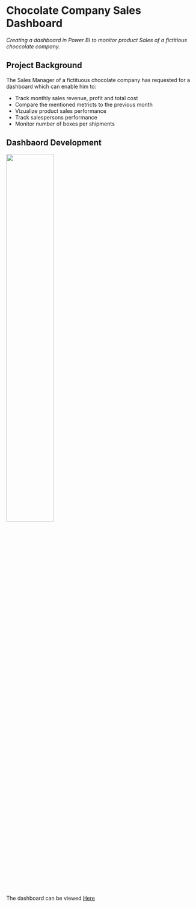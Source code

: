 # Chocolate Company Sales Dashboard
*Creating a dashboard in Power BI to monitor product Sales of a fictitious choccolate company.*

## Project Background
The Sales Manager of a fictituous chocolate company has requested for a dashboard which can enable him to:

- Track monthly sales revenue, profit and total cost
- Compare the mentioned metricts to the previous month
- Vizualize product sales performance
- Track salespersons performance
- Monitor number of boxes per shipments

## Dashbaord Development

<img src="https://github.com/user-attachments/assets/ddf8d895-1ec1-46db-b6c4-c5f848dabc20" style="width:50%; height:auto;">

The dashboard can be viewed [Here](chocolate_company_dashboard.pbix)
